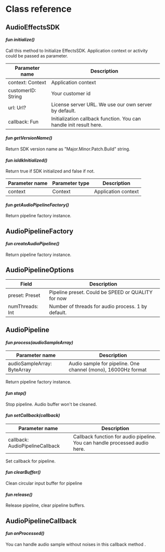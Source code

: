 # Class reference

## AudioEffectsSDK

#### _fun initialize()_

Call this method to Initialize EffectsSDK. Application context or activity could be passed as parameter.

| Parameter name     | Description                                                        |
|--------------------|--------------------------------------------------------------------|
| context: Context   | Application context                                                |
| customerID: String | Your customer id                                                   |
| url: Url?          | License server URL. We use our own server by default.              |
| callback: Fun      | Initialization callback function. You can handle init result here. |

#### _fun getVersionName()_

Return SDK version name as "Major.Minor.Patch.Build" string.

#### _fun isIdkInitialized()_

Return true if SDK initialized and false if not.

| Parameter name | Parameter type | Description         |
|----------------|----------------|---------------------|
| context        | Context        | Application context |

#### _fun getAudioPipelineFactory()_

Return pipeline factory instance.

## AudioPipelineFactory

#### _fun createAudioPipeline()_

Return pipeline factory instance.

## AudioPipelineOptions

| Field           | Description                                        |
|-----------------|----------------------------------------------------|
| preset: Preset  | Pipeline preset. Could be SPEED or QUALITY for now |
| numThreads: Int | Number of threads for audio process. 1 by default. |

## AudioPipeline

#### _fun process(audioSampleArray)_

| Parameter name              | Description                                                   |
|-----------------------------|---------------------------------------------------------------|
| audioSampleArray: ByteArray | Audio sample for pipeline. One channel (mono), 16000Hz format |

Return pipeline factory instance.

#### _fun stop()_

Stop pipeline. Audio buffer won't be cleaned.

#### _fun setCallback(callback)_

| Parameter name                  | Description                                                                |
|---------------------------------|----------------------------------------------------------------------------|
| callback: AudioPipelineCallback | Callback function for audio pipeline. You can handle processed audio here. |

Set callback for pipeline.

#### _fun clearBuffer()_

Clean circular input buffer for pipeline

#### _fun release()_

Release pipeline, clear pipeline buffers.

## AudioPipelineCallback

#### _fun onProcessed()_

You can handle audio sample without noises in this callback method .